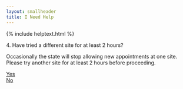 ```yaml
---
layout: smallheader
title: I Need Help
---
```


{% include helptext.html %}

<p class="h3 mb-4">4. Have tried a different site for at least 2 hours?</p>
<p>Occasionally the state will stop allowing new appointments at one site. Please try another site for at least 2 hours before proceeding.</p>

<div class="row w-100 mb-5">
  <div class="col mx-auto"><a class="btn btn-success btn-lg btn-block py-md-3" href="/help-5">Yes</a></div>
  <div class="col mx-auto"><a class="btn btn-info btn-lg btn-block py-md-3" href="javascript:alert('Occasionally the state will stop allowing new appointments at one site. Please try another site for at least 2 hours before proceeding.')">No</a></div>
</div>
